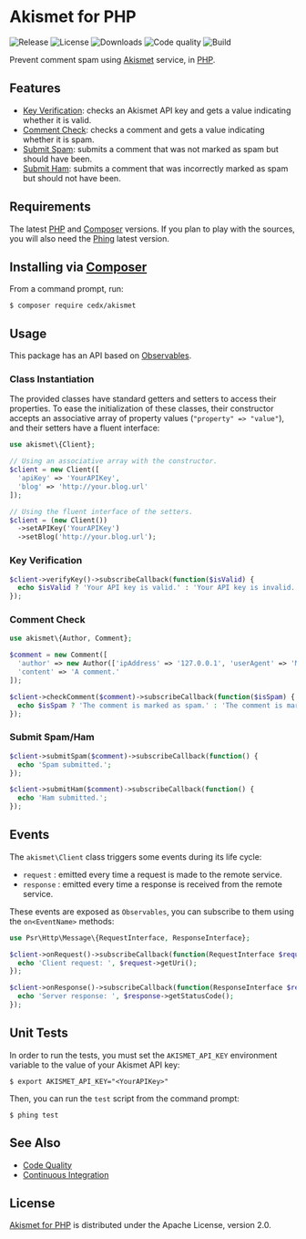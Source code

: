 # Akismet for PHP
![Release](https://img.shields.io/packagist/v/cedx/akismet.svg) ![License](https://img.shields.io/packagist/l/cedx/akismet.svg) ![Downloads](https://img.shields.io/packagist/dt/cedx/akismet.svg) ![Code quality](https://img.shields.io/codacy/grade/34982a060f094758917dddaaf4b40364.svg) ![Build](https://img.shields.io/travis/cedx/akismet.php.svg)

Prevent comment spam using [Akismet](https://akismet.com) service, in [PHP](https://secure.php.net).

## Features
- [Key Verification](https://akismet.com/development/api/#verify-key): checks an Akismet API key and gets a value indicating whether it is valid.
- [Comment Check](https://akismet.com/development/api/#comment-check): checks a comment and gets a value indicating whether it is spam.
- [Submit Spam](https://akismet.com/development/api/#submit-spam): submits a comment that was not marked as spam but should have been.
- [Submit Ham](https://akismet.com/development/api/#submit-ham): submits a comment that was incorrectly marked as spam but should not have been.

## Requirements
The latest [PHP](https://secure.php.net) and [Composer](https://getcomposer.org) versions.
If you plan to play with the sources, you will also need the [Phing](https://www.phing.info) latest version.

## Installing via [Composer](https://getcomposer.org)
From a command prompt, run:

```shell
$ composer require cedx/akismet
```

## Usage
This package has an API based on [Observables](http://reactivex.io/intro.html).

### Class Instantiation
The provided classes have standard getters and setters to access their properties.
To ease the initialization of these classes, their constructor accepts an associative array of property values (`"property" => "value"`), and their setters have a fluent interface:

```php
use akismet\{Client};

// Using an associative array with the constructor.
$client = new Client([
  'apiKey' => 'YourAPIKey',
  'blog' => 'http://your.blog.url'
]);

// Using the fluent interface of the setters.
$client = (new Client())
  ->setAPIKey('YourAPIKey')
  ->setBlog('http://your.blog.url');
```

### Key Verification

```php
$client->verifyKey()->subscribeCallback(function($isValid) {
  echo $isValid ? 'Your API key is valid.' : 'Your API key is invalid.';
});
```

### Comment Check

```php
use akismet\{Author, Comment};

$comment = new Comment([
  'author' => new Author(['ipAddress' => '127.0.0.1', 'userAgent' => 'Mozilla/5.0']),
  'content' => 'A comment.'
]);

$client->checkComment($comment)->subscribeCallback(function($isSpam) {
  echo $isSpam ? 'The comment is marked as spam.' : 'The comment is marked as ham.';
});
```

### Submit Spam/Ham

```php
$client->submitSpam($comment)->subscribeCallback(function() {
  echo 'Spam submitted.';
});

$client->submitHam($comment)->subscribeCallback(function() {
  echo 'Ham submitted.';
});
```

## Events
The `akismet\Client` class triggers some events during its life cycle:

- `request` : emitted every time a request is made to the remote service.
- `response` : emitted every time a response is received from the remote service.

These events are exposed as `Observables`, you can subscribe to them using the `on<EventName>` methods:

```php
use Psr\Http\Message\{RequestInterface, ResponseInterface};

$client->onRequest()->subscribeCallback(function(RequestInterface $request) {
  echo 'Client request: ', $request->getUri();
});

$client->onResponse()->subscribeCallback(function(ResponseInterface $response) {
  echo 'Server response: ', $response->getStatusCode();
});
```

## Unit Tests
In order to run the tests, you must set the `AKISMET_API_KEY` environment variable to the value of your Akismet API key:

```shell
$ export AKISMET_API_KEY="<YourAPIKey>"
```

Then, you can run the `test` script from the command prompt:

```shell
$ phing test
```

## See Also
- [Code Quality](https://www.codacy.com/app/cedx/akismet-php)
- [Continuous Integration](https://travis-ci.org/cedx/akismet.php)

## License
[Akismet for PHP](https://github.com/cedx/akismet.php) is distributed under the Apache License, version 2.0.
